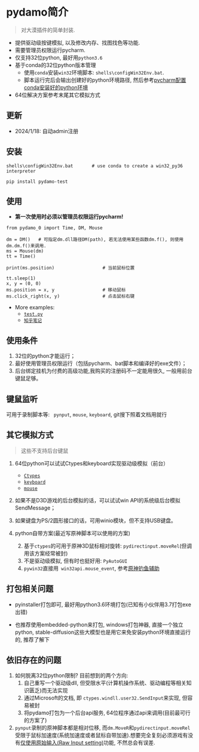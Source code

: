 # pydamo简介

> 对大漠插件的简单封装.

- 提供驱动级按键模拟, 以及修改内存、找图找色等功能.
- 需要管理员权限运行pycharm.<br>
- 仅支持32位python, 最好用`python3.6`
- 基于conda的32位python版本管理
  - 使用`conda`安装`win32`环境脚本: `shells\configWin32Env.bat`.
  - 脚本运行完后会输出创建好的python环境路径, 然后参考[pycharm配置conda安装好的python环境](https://blog.csdn.net/weixin_41710606/article/details/86747877?spm=1001.2101.3001.6650.2&utm_medium=distribute.pc_relevant.none-task-blog-2%7Edefault%7ECTRLIST%7ERate-2.pc_relevant_antiscanv2&depth_1-utm_source=distribute.pc_relevant.none-task-blog-2%7Edefault%7ECTRLIST%7ERate-2.pc_relevant_antiscanv2&utm_relevant_index=3)
- 64位解决方案参考末尾其它模拟方式



## 更新

- 2024/1/18: 自动admin注册




## 安装

```
shells\configWin32Env.bat       # use conda to create a win32_py36 interpreter

pip install pydamo-test
```


## 使用

- **第一次使用时必须以管理员权限运行pycharm!**

```
from pydamo_0 import Time, DM, Mouse

dm = DM()   # 可指定dm.dll路径DM(path), 若无法使用某些函数dm.f(), 则使用dm.dm.f()来调用.
ms = Mouse(dm)
tt = Time()

print(ms.position)                  # 当前鼠标位置

tt.sleep(1)
x, y = (0, 0)
ms.position = x, y                  # 移动鼠标
ms.click_right(x, y)                # 点击鼠标右键
```

- More examples:
    - [`test.py`](https://github.com/bode135/pydamo/blob/master/test.py)
    - [`知乎笔记`](https://zhuanlan.zhihu.com/p/266519446 "跳转到知乎")



## 使用条件

1. 32位的python才能运行；
2. 最好使用管理员权限运行（包括pycharm、bat脚本和编译好的exe文件）；
3. 后台绑定挂机为付费的高级功能,我购买的注册码不一定能用很久, 一般用前台键鼠足够。



## 键鼠监听

可用于录制脚本等: ` pynput`, `mouse`, `keyboard`, git搜下照着文档用就行



## 其它模拟方式

> 这些不支持后台键鼠
1. 64位python可以试试Ctypes和keyboard实现驱动级模拟（前台）
    - [`Ctypes`](https://github.com/bode135/VirtualKey_with_Ctypes "跳转到Ctypes")
    - [`keyboard`](https://github.com/boppreh/keyboard "跳转到keyboard项目的git地址")
    - [`mouse`](https://github.com/boppreh/mouse)
    
2. 如果不是D3D游戏的后台模拟的话，可以试试win API的系统级后台模拟SendMessage；

3. 如果键盘为PS/2圆形接口的话，可用winio模块，但不支持USB键盘。

4. python自带方案(最近写原神脚本可以使用的方案)

   2. 基于`ctypes`的可用于原神3D鼠标相对旋转: `pydirectinput.moveRel`(但调用该方案经常被封)
   3. 不是驱动级模拟, 但有时也挺好用: `PyAutoGUI`
   3. `pywin32`直接用` win32api.mouse_event`, 参考[原神钓鱼辅助](https://github.com/IrisRainbowNeko/genshin_auto_fish)



## 打包相关问题

- pyinstaller打包即可, 最好用python3.6环境打包(已知有小伙伴用3.7打包exe出错)

- 也推荐使用embedded-python来打包, windows打包神器, 直接一个独立python, stable-diffusion这些大模型也是用它来免安装python环境直接运行的, 推荐了解下



## 依旧存在的问题

   1. 如何脱离32位python限制? 目前想到的两个方向:
      1. 自己重写一个驱动级dll, 但受限水平(计算机操作系统、驱动编程等相关知识匮乏)而无法实现
      2. 通过Microsoft的文档, 即 `ctypes.windll.user32.SendInput`来实现, 但容易被封
      3. 将pydamo打包为一个后台api服务, 64位程序通过api来调用(目前最可行的方案了)
   2. `pynput`录制的原神脚本都是相对位移, 而`dm.MoveR`和`pydirectinput.moveRel`受限于鼠标加速度(系统加速度或者鼠标自带加速).想要完全复刻必须游戏有没有[仅使用原始输入(Raw Input setting)](https://github.com/learncodebygaming/pydirectinput/issues/57)功能, 不然总会有误差.



